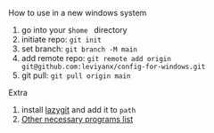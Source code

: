 How to use in a new windows system

1. go into your `$home ` directory
2. initiate repo: `git init`
3. set branch: `git branch -M main`
4. add remote repo: `git remote add origin git@github.com:leviyanx/config-for-windows.git`
5. git pull: `git pull origin main`

Extra

1. install [lazygit](https://github.com/jesseduffield/lazygit) and add it to `path`
2. [Other necessary programs list](./packages.md)
